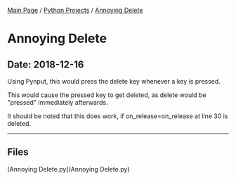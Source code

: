 [Main Page](/) / [Python Projects](/python) / [Annoying Delete](/python/2018-12-16_Annoying_Delete)

# Annoying Delete

## Date: 2018-12-16

Using Pynput, this would press the delete key whenever a key is pressed.

This would cause the pressed key to get deleted, as delete would be "pressed" immediately afterwards.

It should be noted that this does work, if on_release=on_release at line 30 is deleted.

-----

## Files

[Annoying Delete.py](Annoying Delete.py)